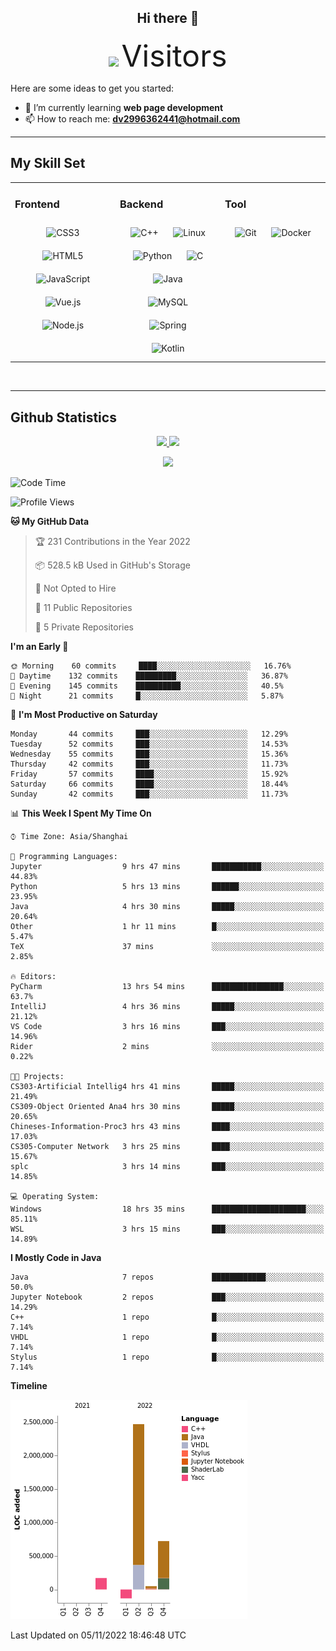 <div align="center">
	<h2>Hi there 👋</h2>
	<img width=40% src="https://profile-counter.glitch.me/ZephyrusZhang/count.svg"/>
    <font size=9>Visitors</font>
</div>

Here are some ideas to get you started:

- 🌱 I’m currently learning **web page development**
- 📫 How to reach me: **dv2996362441@hotmail.com**

---

## My Skill Set  
<table><tr><td valign="top" width="33%">



### Frontend  
<div align="center">  
<img style="margin: 10px" src="https://profilinator.rishav.dev/skills-assets/css3-original-wordmark.svg" alt="CSS3" height="50" />  
<img style="margin: 10px" src="https://profilinator.rishav.dev/skills-assets/html5-original-wordmark.svg" alt="HTML5" height="50" />  
<img style="margin: 10px" src="https://profilinator.rishav.dev/skills-assets/javascript-original.svg" alt="JavaScript" height="50" />  
<img style="margin: 10px" src="https://profilinator.rishav.dev/skills-assets/vuejs-original-wordmark.svg" alt="Vue.js" height="50" />  
<img style="margin: 10px" src="https://profilinator.rishav.dev/skills-assets/nodejs-original-wordmark.svg" alt="Node.js" height="50" />  
</div>

</td><td valign="top" width="33%">



### Backend  
<div align="center">  
<img style="margin: 10px" src="https://profilinator.rishav.dev/skills-assets/cplusplus-original.svg" alt="C++" height="50" />  
<img style="margin: 10px" src="https://profilinator.rishav.dev/skills-assets/linux-original.svg" alt="Linux" height="50" />  
<img style="margin: 10px" src="https://profilinator.rishav.dev/skills-assets/python-original.svg" alt="Python" height="50" />  
<img style="margin: 10px" src="https://profilinator.rishav.dev/skills-assets/c-original.svg" alt="C" height="50" />  
<img style="margin: 10px" src="https://profilinator.rishav.dev/skills-assets/java-original-wordmark.svg" alt="Java" height="50" />  
<img style="margin: 10px" src="https://profilinator.rishav.dev/skills-assets/mysql-original-wordmark.svg" alt="MySQL" height="50" />  
<img style="margin: 10px" src="https://profilinator.rishav.dev/skills-assets/springio-icon.svg" alt="Spring" height="50" />  
<img style="margin: 10px" src="https://profilinator.rishav.dev/skills-assets/kotlinlang-icon.svg" alt="Kotlin" height="50" />  
</div>

</td><td valign="top" width="33%">



### Tool

<div align="center">  
<img style="margin: 10px" src="https://profilinator.rishav.dev/skills-assets/git-scm-icon.svg" alt="Git" height="50" />  
<img style="margin: 10px" src="https://profilinator.rishav.dev/skills-assets/docker-original-wordmark.svg" alt="Docker" height="50" />  
</div>

</td></tr></table>  

<br/>

---

## Github Statistics

<p align="center">
  <a href="https://github.com/ZephyrusZhang">
  <img width="52.5%" src="https://github-readme-stats.vercel.app/api?username=ZephyrusZhang&show_icons=true&bg_color=0,ea6161,ffc64d,fffc4d,52fa5a&theme=graywhite&hide_border=true" />
    <img width="44.5%" src="https://github-readme-stats.vercel.app/api/top-langs?username=ZephyrusZhang&show_icons=true&locale=en&layout=compact&bg_color=0,52fa5a,4dfcff,c64dff&theme=graywhite" />
  </a>
</p>
<p align="center">
  <a href="https://github.com/ZephyrusZhang">
  <img src="https://activity-graph.herokuapp.com/graph?username=ZephyrusZhang&theme=redical"/>
  </a>
</p>


<!--START_SECTION:waka-->
![Code Time](http://img.shields.io/badge/Code%20Time-265%20hrs%2053%20mins-blue)

![Profile Views](http://img.shields.io/badge/Profile%20Views-5-blue)

**🐱 My GitHub Data** 

> 🏆 231 Contributions in the Year 2022
 > 
> 📦 528.5 kB Used in GitHub's Storage 
 > 
> 🚫 Not Opted to Hire
 > 
> 📜 11 Public Repositories 
 > 
> 🔑 5 Private Repositories  
 > 
**I'm an Early 🐤** 

```text
🌞 Morning    60 commits     ████░░░░░░░░░░░░░░░░░░░░░   16.76% 
🌆 Daytime    132 commits    █████████░░░░░░░░░░░░░░░░   36.87% 
🌃 Evening    145 commits    ██████████░░░░░░░░░░░░░░░   40.5% 
🌙 Night      21 commits     █░░░░░░░░░░░░░░░░░░░░░░░░   5.87%

```
📅 **I'm Most Productive on Saturday** 

```text
Monday       44 commits     ███░░░░░░░░░░░░░░░░░░░░░░   12.29% 
Tuesday      52 commits     ███░░░░░░░░░░░░░░░░░░░░░░   14.53% 
Wednesday    55 commits     ███░░░░░░░░░░░░░░░░░░░░░░   15.36% 
Thursday     42 commits     ███░░░░░░░░░░░░░░░░░░░░░░   11.73% 
Friday       57 commits     ████░░░░░░░░░░░░░░░░░░░░░   15.92% 
Saturday     66 commits     ████░░░░░░░░░░░░░░░░░░░░░   18.44% 
Sunday       42 commits     ███░░░░░░░░░░░░░░░░░░░░░░   11.73%

```


📊 **This Week I Spent My Time On** 

```text
⌚︎ Time Zone: Asia/Shanghai

💬 Programming Languages: 
Jupyter                  9 hrs 47 mins       ███████████░░░░░░░░░░░░░░   44.83% 
Python                   5 hrs 13 mins       ██████░░░░░░░░░░░░░░░░░░░   23.95% 
Java                     4 hrs 30 mins       █████░░░░░░░░░░░░░░░░░░░░   20.64% 
Other                    1 hr 11 mins        █░░░░░░░░░░░░░░░░░░░░░░░░   5.47% 
TeX                      37 mins             ░░░░░░░░░░░░░░░░░░░░░░░░░   2.85%

🔥 Editors: 
PyCharm                  13 hrs 54 mins      ████████████████░░░░░░░░░   63.7% 
IntelliJ                 4 hrs 36 mins       █████░░░░░░░░░░░░░░░░░░░░   21.12% 
VS Code                  3 hrs 16 mins       ███░░░░░░░░░░░░░░░░░░░░░░   14.96% 
Rider                    2 mins              ░░░░░░░░░░░░░░░░░░░░░░░░░   0.22%

🐱‍💻 Projects: 
CS303-Artificial Intellig4 hrs 41 mins       █████░░░░░░░░░░░░░░░░░░░░   21.49% 
CS309-Object Oriented Ana4 hrs 30 mins       █████░░░░░░░░░░░░░░░░░░░░   20.65% 
Chineses-Information-Proc3 hrs 43 mins       ████░░░░░░░░░░░░░░░░░░░░░   17.03% 
CS305-Computer Network   3 hrs 25 mins       ████░░░░░░░░░░░░░░░░░░░░░   15.67% 
splc                     3 hrs 14 mins       ███░░░░░░░░░░░░░░░░░░░░░░   14.85%

💻 Operating System: 
Windows                  18 hrs 35 mins      █████████████████████░░░░   85.11% 
WSL                      3 hrs 15 mins       ███░░░░░░░░░░░░░░░░░░░░░░   14.89%

```

**I Mostly Code in Java** 

```text
Java                     7 repos             ████████████░░░░░░░░░░░░░   50.0% 
Jupyter Notebook         2 repos             ███░░░░░░░░░░░░░░░░░░░░░░   14.29% 
C++                      1 repo              █░░░░░░░░░░░░░░░░░░░░░░░░   7.14% 
VHDL                     1 repo              █░░░░░░░░░░░░░░░░░░░░░░░░   7.14% 
Stylus                   1 repo              █░░░░░░░░░░░░░░░░░░░░░░░░   7.14%

```


**Timeline**

![Chart not found](https://raw.githubusercontent.com/ZephyrusZhang/ZephyrusZhang/main/charts/bar_graph.png) 


 Last Updated on 05/11/2022 18:46:48 UTC
<!--END_SECTION:waka-->
